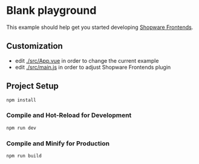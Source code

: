 # Blank playground

This example should help get you started developing [Shopware Frontends](https://github.com/shopware/frontends).

## Customization

- edit [./src/App.vue](./src/App.vue) in order to change the current example
- edit [./src/main.js](./src/main.js) in order to adjust Shopware Frontends plugin

## Project Setup

```sh
npm install
```

### Compile and Hot-Reload for Development

```sh
npm run dev
```

### Compile and Minify for Production

```sh
npm run build
```
